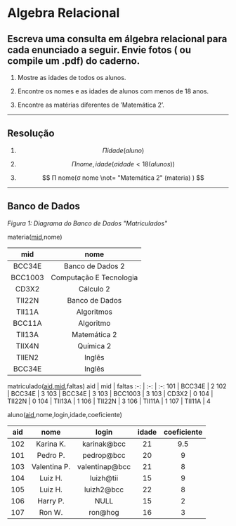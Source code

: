 # Algebra Relacional

## Escreva uma consulta em álgebra relacional para cada enunciado a seguir. Envie fotos ( ou compile um .pdf) do caderno.

1. Mostre as idades de todos os alunos.

2. Encontre os nomes e as idades de alunos com menos de 18 anos.

3. Encontre as matérias diferentes de ’Matemática 2’.

---

## Resolução

1.  $$ Π idade(aluno) $$

2.  $$ Π nome,idade(σ idade < 18 (alunos)) $$

3.  $$ Π nome(σ nome \not= "Matemática 2" (materia) ) $$

---

## Banco de Dados

*Figura 1: Diagrama do Banco de Dados "Matriculados"*

materia(<u>mid</u>,nome)

mid | nome
:-: | :-:
BCC34E | Banco de Dados 2
BCC1003 | Computação E Tecnologia
CD3X2 | Cálculo 2
TII22N | Banco de Dados
TII11A | Algoritmos
BCC11A | Algoritmo
TII13A | Matemática 2
TIIX4N | Química 2
TIIEN2 | Inglês
BCC34E | Inglês

matriculado(<u>aid,mid</u>,faltas)
aid | mid | faltas
:-: | :-: | :-:
101 | BCC34E | 2
102 | BCC34E | 3
103 | BCC34E | 3
103 | BCC1003 | 3
103 | CD3X2 | 0
104 | TII22N | 0
104 | TII13A | 1
106 | TII22N | 3
106 | TII11A | 1
107 | TII11A | 4

aluno(<u>aid</u>,nome,login,idade,coeficiente)

aid | nome | login | idade | coeficiente
:-: | :-: | :-: | :-: | :-:
102 | Karina K. | karinak@bcc | 21 | 9.5
101 | Pedro P. | pedrop@bcc | 20 | 9
103 | Valentina P. | valentinap@bcc | 21 | 8
104 | Luiz H. | luizh@tii | 15 | 9
105 | Luiz H. | luizh2@bcc | 22 | 8
106 | Harry P. | NULL | 15 | 2
107 | Ron W. | ron@hog | 16 | 3
